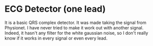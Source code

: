 # ECG Detector (one lead)
It is a basic QRS complex detector. It was made taking the signal from Physionet. I have never tried to make it work out with another signal. Indeed, it hasn't any filter for the white gaussian noise, so I don't really know if it works in every signal or even every lead.
